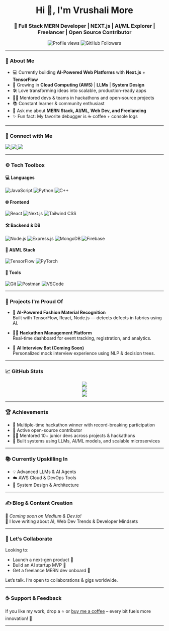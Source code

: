 <h1 align="center">Hi 👋, I'm Vrushali More</h1>
<h3 align="center">🚀 Full Stack MERN Developer | NEXT.js | AI/ML Explorer | Freelancer | Open Source Contributor</h3>

<p align="center">
  <img src="https://komarev.com/ghpvc/?username=vrushmore123&label=Profile%20Views&color=blueviolet&style=flat-square" alt="Profile views" />
  <img src="https://img.shields.io/github/followers/vrushmore123?label=Followers&style=social" alt="GitHub Followers" />
</p>

---

### 🧠 About Me

- 💻 Currently building **AI-Powered Web Platforms** with **Next.js** + **TensorFlow**
- 🌱 Growing in **Cloud Computing (AWS)** | **LLMs** | **System Design**
- 🛠 Love transforming ideas into scalable, production-ready apps
- 👩‍🏫 Mentored devs & teams in hackathons and open-source projects
- 📚 Constant learner & community enthusiast
- 💬 Ask me about **MERN Stack, AI/ML, Web Dev, and Freelancing**
- ✨ Fun fact: My favorite debugger is ☕ coffee + console logs

---

### 🔗 Connect with Me

<p>
  <a href="https://www.linkedin.com/in/vrushali-more" target="_blank">
    <img src="https://img.shields.io/badge/-LinkedIn-blue?style=flat-square&logo=linkedin" />
  </a>
  <a href="https://github.com/vrushmore123" target="_blank">
    <img src="https://img.shields.io/badge/-GitHub-181717?style=flat-square&logo=github" />
  </a>
  <a href="mailto:vrushalimore123@example.com">
    <img src="https://img.shields.io/badge/-Email-D14836?style=flat-square&logo=gmail&logoColor=white" />
  </a>
</p>

---

### ⚙️ Tech Toolbox

#### 💻 Languages
![JavaScript](https://img.shields.io/badge/-JavaScript-F7DF1E?style=flat-square&logo=javascript&logoColor=black)
![Python](https://img.shields.io/badge/-Python-3776AB?style=flat-square&logo=python)
![C++](https://img.shields.io/badge/-C++-00599C?style=flat-square&logo=cplusplus)

#### 🌐 Frontend
![React](https://img.shields.io/badge/-React-61DAFB?style=flat-square&logo=react&logoColor=black)
![Next.js](https://img.shields.io/badge/-Next.js-000000?style=flat-square&logo=nextdotjs)
![Tailwind CSS](https://img.shields.io/badge/-TailwindCSS-38B2AC?style=flat-square&logo=tailwind-css)

#### 🛠 Backend & DB
![Node.js](https://img.shields.io/badge/-Node.js-339933?style=flat-square&logo=node.js)
![Express.js](https://img.shields.io/badge/-Express.js-000000?style=flat-square&logo=express)
![MongoDB](https://img.shields.io/badge/-MongoDB-4EA94B?style=flat-square&logo=mongodb)
![Firebase](https://img.shields.io/badge/-Firebase-FFCA28?style=flat-square&logo=firebase)

#### 🤖 AI/ML Stack
![TensorFlow](https://img.shields.io/badge/-TensorFlow-FF6F00?style=flat-square&logo=tensorflow)
![PyTorch](https://img.shields.io/badge/-PyTorch-EE4C2C?style=flat-square&logo=pytorch)

#### 🧰 Tools
![Git](https://img.shields.io/badge/-Git-F05032?style=flat-square&logo=git)
![Postman](https://img.shields.io/badge/-Postman-FF6C37?style=flat-square&logo=postman)
![VSCode](https://img.shields.io/badge/-VSCode-007ACC?style=flat-square&logo=visual-studio-code)

---

### 🚀 Projects I'm Proud Of

- 🧵 **AI-Powered Fashion Material Recognition**  
  Built with TensorFlow, React, Node.js — detects defects in fabrics using AI.

- 🧑‍💼 **Hackathon Management Platform**  
  Real-time dashboard for event tracking, registration, and analytics.

- 🤖 **AI Interview Bot (Coming Soon)**  
  Personalized mock interview experience using NLP & decision trees.

---

### 📈 GitHub Stats

<p align="center">
  <img src="https://github-readme-stats.vercel.app/api?username=vrushmore123&show_icons=true&theme=radical" />
  <br/>
  <img src="https://github-readme-streak-stats.herokuapp.com/?user=vrushmore123&theme=radical" />
  <br/>
  <img src="https://github-readme-stats.vercel.app/api/top-langs/?username=vrushmore123&layout=compact&theme=radical" />
</p>

---

### 🏆 Achievements

- 🥇 Multiple-time hackathon winner with record-breaking participation
- 🌟 Active open-source contributor
- 👩‍🏫 Mentored 10+ junior devs across projects & hackathons
- 🧠 Built systems using LLMs, AI/ML models, and scalable microservices

---

### 📚 Currently Upskilling In

- 💡 Advanced LLMs & AI Agents  
- ☁️ AWS Cloud & DevOps Tools  
- 📐 System Design & Architecture

---

### ✍️ Blog & Content Creation

🚧 *Coming soon on Medium & Dev.to!*  
📢 I love writing about AI, Web Dev Trends & Developer Mindsets

---

### 🤝 Let’s Collaborate

Looking to:
- Launch a next-gen product 🚀  
- Build an AI startup MVP 🤖  
- Get a freelance MERN dev onboard 💼  

Let’s talk. I’m open to collaborations & gigs worldwide.

---

### ☕ Support & Feedback

If you like my work, drop a ⭐ or [buy me a coffee](https://buymeacoffee.com/) – every bit fuels more innovation! 💙

---
